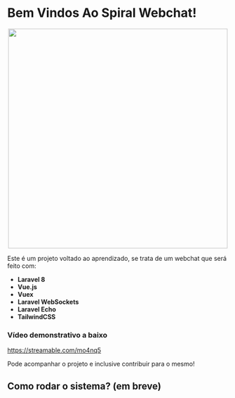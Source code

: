# Bem Vindos Ao Spiral Webchat!

<div style="text-align:center"><img src="https://www.flaticon.com/svg/static/icons/svg/137/137099.svg" height="500px" width="500px"/></div>

Este é um projeto voltado ao aprendizado, se trata de um webchat que será feito com: 
- **Laravel 8**
- **Vue.js**
- **Vuex**
- **Laravel WebSockets**
- **Laravel Echo**
- **TailwindCSS**

### Vídeo demonstrativo a baixo

https://streamable.com/mo4nq5

Pode acompanhar o projeto e inclusive contribuir para o mesmo!

## Como rodar o sistema? (em breve)

